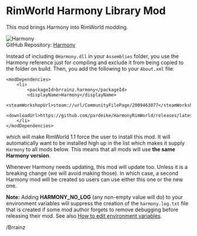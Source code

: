 # RimWorld Harmony Library Mod

This mod brings Harmony into RimWorld modding.

![Harmony](https://raw.githubusercontent.com/pardeike/Harmony/master/HarmonyLogo.png)  
GitHub Repository: [Harmony](https://github.com/pardeike/Harmony)

Instead of including `0Harmony.dll` in your `Assemblies` folder, you use the Harmony reference just for compiling and exclude it from being copied to the folder on build. Then, you add the following to your `About.xml` file:

```
<modDependencies>
    <li>
        <packageId>brrainz.harmony</packageId>
        <displayName>Harmony</displayName>
        <steamWorkshopUrl>steam://url/CommunityFilePage/2009463077</steamWorkshopUrl>
        <downloadUrl>https://github.com/pardeike/HarmonyRimWorld/releases/latest</downloadUrl>
    </li>
</modDependencies>
```

which will make RimWorld 1.1 force the user to install this mod. It will automatically want to be installed high up in the list which makes it supply `Harmony` to all mods below. This means that all mods will use **the same Harmony version**.

Whenever Harmony needs updating, this mod will update too. Unless it is a breaking change (we will avoid making those). In which case, a second Harmony mod will be created so users can use either this one or the new one.

**Note:** Adding **HARMONY_NO_LOG** (any non-empty value will do) to your environment variables will suppress the creation of the `harmony.log.txt` file that is created if some mod author forgets to remove debugging before releasing their mod. See also [How to edit environment variables](https://www.howtogeek.com/787217/how-to-edit-environment-variables-on-windows-10-or-11/).

/Brrainz
